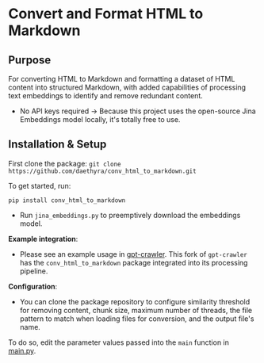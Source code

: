 # Convert and Format HTML to Markdown

## Purpose

For converting HTML to Markdown and formatting a dataset of HTML content 
into structured Markdown, with added capabilities of processing text embeddings to identify and remove redundant content.

* No API keys required
-> Because this project uses the open-source Jina Embeddings model locally, it's totally free to use.

## Installation & Setup

First clone the package: `git clone https://github.com/daethyra/conv_html_to_markdown.git`

To get started, run:

`pip install conv_html_to_markdown`

* Run `jina_embeddings.py` to preemptively download the embeddings model.

**Example integration**:

* Please see an example usage in [gpt-crawler](https://github.com/Daethyra/gpt-crawler). This fork of `gpt-crawler` has the `conv_html_to_markdown` package integrated into its processing pipeline. 

**Configuration**:
* You can clone the package repository to configure similarity threshold for removing content, chunk size, maximum number of threads, the file pattern to match when loading files for conversion, and the output file's name.

To do so, edit the parameter values passed into the `main` function in [main.py](./src/conv_html_to_markdown/main.py#async_def_main).